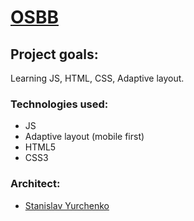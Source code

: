 # [OSBB](https://stanislavyurchenko.github.io/osbb-test/)

## Project goals:

Learning JS, HTML, CSS, Adaptive layout.

### Technologies used:

- JS
- Adaptive layout (mobile first)
- HTML5
- CSS3

### Architect:

- [Stanislav Yurchenko](https://github.com/StanislavYurchenko)
